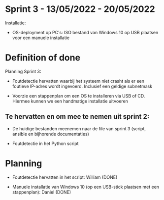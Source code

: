 # Sprint 3 - 13/05/2022 - 20/05/2022

Installatie:

-	OS-deployment op PC's: ISO bestand van Windows 10 op USB plaatsen voor een manuele installatie

# Definition of done

Planning Sprint 3:

-	Foutdetectie hervatten waarbij het systeem niet crasht als er een foutieve IP-adres wordt ingevoerd.
	Inclusief een geldige subnetmask

- 	Voorzie een stappenplan om een OS te installeren via USB of CD. Hiermee kunnen we een handmatige installatie uitvoeren

## Te hervatten en om mee te nemen uit sprint 2:

-	De huidige bestanden meenemen naar de file van sprint 3 (script, ansible en bijhorende documentaties)

-	Foutdetectie in het Python script



# Planning

-	Foutdetectie hervatten in het script: William (DONE)

-	Manuele installatie van Windows 10 (op een USB-stick plaatsen met een stappenplan): Daniel (DONE)






